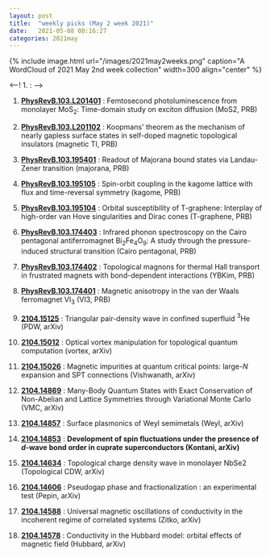 ```yaml
---
layout: post
title:  "weekly picks (May 2 week 2021)"
date:   2021-05-08 00:16:27
categories: 2021may
---
```


{% include image.html url="/images/2021may2weeks.png" caption="A WordCloud of 2021 May 2nd week collection" width=300 align="center" %}


<--! 1. **[]()** : -->


1. **[PhysRevB.103.L201401](https://link.aps.org/doi/10.1103/PhysRevB.103.L201401)** : Femtosecond photoluminescence from monolayer ${\mathrm{MoS}}_{2}$: Time-domain study on exciton diffusion (MoS2, PRB)

1. **[PhysRevB.103.L201102](https://link.aps.org/doi/10.1103/PhysRevB.103.L201102)** : Koopmans' theorem as the mechanism of nearly gapless surface states in self-doped magnetic topological insulators (magnetic TI, PRB)

1. **[PhysRevB.103.195401](https://link.aps.org/doi/10.1103/PhysRevB.103.195401)** : Readout of Majorana bound states via Landau-Zener transition (majorana, PRB)

1. **[PhysRevB.103.195105](https://link.aps.org/doi/10.1103/PhysRevB.103.195105)** : Spin-orbit coupling in the kagome lattice with flux and time-reversal symmetry (kagome, PRB)

1. **[PhysRevB.103.195104](https://link.aps.org/doi/10.1103/PhysRevB.103.195104)** : Orbital susceptibility of T-graphene: Interplay of high-order van Hove singularities and Dirac cones (T-graphene, PRB)

1. **[PhysRevB.103.174403](https://link.aps.org/doi/10.1103/PhysRevB.103.174403)** : Infrared phonon spectroscopy on the Cairo pentagonal antiferromagnet ${\mathrm{Bi}}_{2}{\mathrm{Fe}}_{4}{\mathrm{O}}_{9}$: A study through the pressure-induced structural transition (Cairo pentagonal, PRB)

1. **[PhysRevB.103.174402](https://link.aps.org/doi/10.1103/PhysRevB.103.174402)** : Topological magnons for thermal Hall transport in frustrated magnets with bond-dependent interactions (YBKim, PRB)

1. **[PhysRevB.103.174401](https://link.aps.org/doi/10.1103/PhysRevB.103.174401)** : Magnetic anisotropy in the van der Waals ferromagnet $\mathrm{V}{\mathrm{I}}_{3}$ (VI3, PRB)



1. **[2104.15125](http://arxiv.org/abs/2104.15125)** : Triangular pair-density wave in confined superfluid $^3$He (PDW, arXiv)

1. **[2104.15012](http://arxiv.org/abs/2104.15012)** : Optical vortex manipulation for topological quantum computation (vortex, arXiv)


1. **[2104.15026](http://arxiv.org/abs/2104.15026)** : Magnetic impurities at quantum critical points: large-$N$ expansion and SPT connections (Vishwanath, arXiv)

1. **[2104.14869](http://arxiv.org/abs/2104.14869)** : Many-Body Quantum States with Exact Conservation of Non-Abelian and Lattice Symmetries through Variational Monte Carlo (VMC, arXiv)


1. **[2104.14857](http://arxiv.org/abs/2104.14857)** : Surface plasmonics of Weyl semimetals (Weyl, arXiv)

1. **[2104.14853](http://arxiv.org/abs/2104.14853)** : **Development of spin fluctuations under the presence of $d$-wave bond order in cuprate superconductors (Kontani, arXiv)**

1. **[2104.14634](http://arxiv.org/abs/2104.14634)** : Topological charge density wave in monolayer NbSe2 (Topological CDW, arXiv)

1. **[2104.14606](http://arxiv.org/abs/2104.14606)** : Pseudogap phase and fractionalization : an experimental test (Pepin, arXiv)

1. **[2104.14588](http://arxiv.org/abs/2104.14588)** : Universal magnetic oscillations of conductivity in the incoherent regime of correlated systems (Zitko, arXiv)

1. **[2104.14578](http://arxiv.org/abs/2104.14578)** : Conductivity in the Hubbard model: orbital effects of magnetic field (Hubbard, arXiv) 


